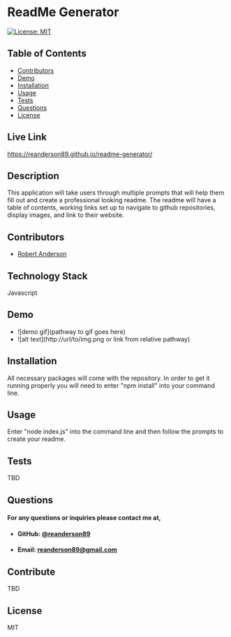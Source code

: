 
# **ReadMe Generator**
[![License: MIT](https://img.shields.io/badge/License-MIT-yellow.svg)](https://opensource.org/licenses/MIT)

## **Table of Contents**
* [Contributors](#contributors)
* [Demo](#demo)
* [Installation](#installation)
* [Usage](#usage)
* [Tests](#tests)
* [Questions](#questions)
* [License](#license)
    
## **Live Link**
 https://reanderson89.github.io/readme-generator/
    
## **Description**
This application will take users through multiple prompts that will help them fill out and create a professional looking readme. The readme will have a table of contents, working links set up to navigate to github repositories, display images, and link to their website.
    
 ## **Contributors**
* [Robert Anderson](https://github.com/reanderson89)

## **Technology Stack**
Javascript
    
## **Demo**
- ![demo gif](pathway to gif goes here)
- ![alt text](http://url/to/img.png or link from relative pathway)

## **Installation**
All necessary packages will come with the repository. In order to get it running properly you will need to enter "npm install" into your command line.
    
## **Usage**
Enter "node index.js" into the command line and then follow the prompts to create your readme.
    
## **Tests**
TBD
    
## **Questions**   
####    **For any questions or inquiries please contact me at,**
* #### **GitHub:** [@reanderson89](https://github.com/reanderson89)
* #### **Email:** reanderson89@gmail.com

## **Contribute**
TBD
  
## **License**
MIT
    